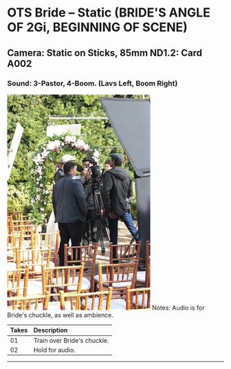 # OTS Bride – Static (BRIDE'S ANGLE OF 2Gi, BEGINNING OF SCENE)

## Camera: Static on Sticks, 85mm ND1.2: Card A002

### Sound: 3-Pastor, 4-Boom. (Lavs Left, Boom Right)

![GeneralPhoto][]
Notes: Audio is for Bride's chuckle, as well as ambience.

| Takes | Description |
|:---|:----|
| 01 | Train over Bride's chuckle. |
| 02 | Hold for audio. |

----


[GeneralPhoto]:  /images/2M.JPG